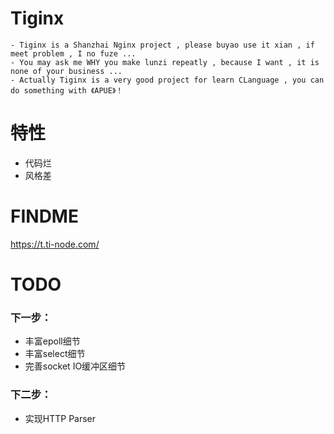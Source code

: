 # Tiginx
```shell
- Tiginx is a Shanzhai Nginx project , please buyao use it xian , if meet problem , I no fuze ... 
- You may ask me WHY you make lunzi repeatly , because I want , it is none of your business ...
- Actually Tiginx is a very good project for learn CLanguage , you can do something with 《APUE》！
```

# 特性
- 代码烂
- 风格差

# FINDME
https://t.ti-node.com/

# TODO
### 下一步：
- 丰富epoll细节
- 丰富select细节
- 完善socket IO缓冲区细节
### 下二步：
- 实现HTTP Parser
